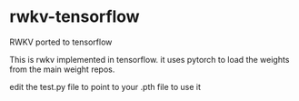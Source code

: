 # rwkv-tensorflow
RWKV ported to tensorflow

This is rwkv implemented in tensorflow.
it uses pytorch to load the weights from the main weight repos.

edit the test.py file to point to your .pth file to use it
